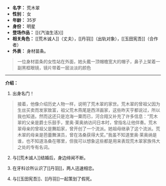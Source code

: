 
- **名字：** 荒木翠
- **性别：** 女
- **年龄：** 35岁
- **身份：** 明星
- **登场作品：** [[《汽油生活》]] 
- **相关角色：** [[荒木诚人]]（丈夫），[[丹羽]]（出轨对象），[[玉田宪吾]]（合作者）
- **外表：** 身材苗条。

> 一位身材苗条的女性站在外面，她头戴一顶帽檐宽大的帽子，鼻子上架着一副黑框眼镜，镜片带着一层淡淡的颜色
 
---

**介绍：** 

1. 出身名门！

> 接着，他像介绍历史人物一样，说明了荒木翠的家世。荒木翠的曾祖父因为生丝买卖而发家致富，祖父荒木燕尾是西洋画家，这些昨天亨都说过，所以我也知道。然而这还只是沧海一粟而已，河合翔又补充了许多信息：“荒木翠的父亲是爵士乐鼓手，里奥·莱奥纳访问日本时，曾指名让他伴奏。荒木翠母亲的曾祖父是舞蹈家，曾开创了一个流派。她祖母继承了这个流派。荒木翠的母亲是芭蕾舞演员，曾在洛桑获得大奖。”我虽不知道里奥·莱奥纳是谁，也不知道洛桑在哪里，但我可以想象这些都是用来表现荒木翠家族伟大之处的专有名词。

2. 与[[荒木诚人]]结婚后，身边绯闻不断。

3. 在牙科诊所认识了[[丹羽]]，两人迅速相恋。

4. 与[[玉田宪吾]]、[[丹羽]]一起策划了假死。